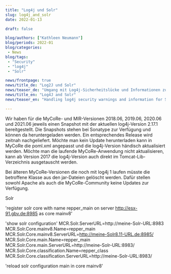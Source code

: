 ```yaml
---
title: "Log4j und Solr"
slug: log4j_and_solr
date: 2022-01-13

draft: false

blog/authors: ["Kathleen Neumann"]
blog/periods: 2022-01
blog/categories:
 - News
blog/tags:
 - "Security"
 - "log4j"
 - "Solr"

news/frontpage: true
news/title_de: "Log2J und Solr"
news/teaser_de: "Umgang mit Log4j-Sicherheitslücke und Informationen zum Update auf Solr 8.11.1"
news/title_en: "Log4J and Solr"
news/teaser_en: "Handling log4j security warnings and information for Solr 8.11.1 Update"

---
```


Wir haben für die MyCoRe- und MIR-Versionen 2018.06, 2019.06, 2020.06 und 2021.06 jeweils einen Snapshot mit der aktuellen log4j-Version 2.17.1 bereitgestellt. Die Snapshots stehen bei Sonatype zur Verfügung und können da heruntergeladen werden. Ein entsprechendes Release wird zeitnah nachgeliefert. Möchte man kein Update herunterladen kann in MyCoRe die poml.xml angepasst und die log4j-Version händisch aktualisiert werden. Möchte man die laufende MyCoRe-Anwendung nicht aktualisieren, kann ab Version 2017 die log4j-Version auch direkt im Tomcat-Lib-Verzeichnis ausgetauscht werden.

Bei älteren MyCoRe-Versionen die noch mit log4j 1 laufen müsste die betroffene Klasse aus den jar-Dateien gelöscht werden. Dafür stellen sowohl Apache
als auch die MyCoRe-Community keine Updates zur Verfügung.


Solr

'register solr core with name repper_main on server http://esx-91.gbv.de:8985 as core mainv8'

'show solr configuration'
MCR.Solr.ServerURL=http://meine-Solr-URL:8983
MCR.Solr.Core.mainv8.Name=repper_main
MCR.Solr.Core.mainv8.ServerURL=http://meine-Solr8.11-URL.de:8985/
MCR.Solr.Core.main.Name=repper_main
MCR.Solr.Core.main.ServerURL=http://meine-Solr-URL:8983/
MCR.Solr.Core.classification.Name=repper_class
MCR.Solr.Core.classification.ServerURL=http://meine-Solr-URL:8983/

'reload solr configuration main in core mainv8'

